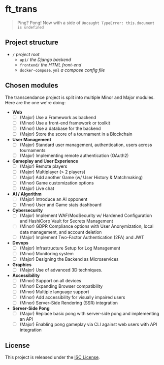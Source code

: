 # ft_trans

> Ping? Pong! Now with a side of `Uncaught TypeError: this.document is undefined`

## Project structure

- `/` *project root*
  - `api/` *the Django backend*
  - `frontend/` *the HTML front-end*
  - `docker-compose.yml` *a compose config file*

## Chosen modules

The transcendance project is split into multiple Minor and Major modules. Here are the one we're doing:

- **Web**
  - [ ] (Major) Use a Framework as backend
  - [ ] (Minor) Use a front-end framework or toolkit
  - [ ] (Minor) Use a database for the backend
  - [ ] (Major) Store the score of a tournament in a Blockchain

- **User Management**
  - [ ] (Major) Standard user management, authentication, users across tournaments
  - [ ] (Major) Implementing remote authentication (OAuth2)

- **Gameplay and User Experience**
  - [ ] (Major) Remote players
  - [ ] (Major) Multiplayer (> 2 players)
  - [ ] (Major) Add another Game (w/ User History & Matchmaking)
  - [ ] (Minor) Game customization options
  - [ ] (Major) Live chat

- **AI / Algorithm**
  - [ ] (Major) Introduce an AI opponent
  - [ ] (Minor) User and Game stats dashboard

- **Cybersecurity**
  - [ ] (Major) Implement WAF/ModSecurity w/ Hardened Configuration and HashiCorp Vault for Secrets Management
  - [ ] (Minor) GDPR Compliance options with User Anonymization, local data management, and account deletion
  - [ ] (Major) Implement Two-Factor Authentication (2FA) and JWT

- **Devops**
  - [ ] (Major) Infrastructure Setup for Log Management
  - [ ] (Minor) Monitoring system
  - [ ] (Major) Designing the Backend as Microservices

- **Graphics**
  - [ ] (Major) Use of advanced 3D techniques.

- **Accessibility**
  - [ ] (Minor) Support on all devices
  - [ ] (Minor) Expanding Browser compatibility
  - [ ] (Minor) Multiple language support
  - [ ] (Minor) Add accessibility for visually impaired users
  - [ ] (Minor) Server-Side Rendering (SSR) integration

- **Server-Side Pong**
  - [ ] (Major) Replace basic pong with server-side pong and implementing an API
  - [ ] (Major) Enabling pong gameplay via CLI against web users with API integration

## License

This project is released under the [ISC License](./LICENSE).
